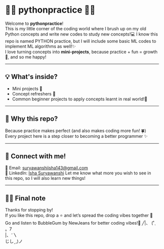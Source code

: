 # 🌸🐍 pythonpractice 🐍🌸

Welcome to **pythonpractice**!  
This is my little corner of the coding world where I brush up on my old Python concepts and write new codes to study new concepts!💻
I know this repo is named PYTHON practice, but I will include some basic ML codes to implement ML algorithms as well!✨  
I love turning concepts into **mini-projects**, because practice + fun = growth🌱, and so me happy! 

---

## 💡 What's inside?
- Mini projects 🧩  
- Concept refreshers 📖  
- Common beginner projects to apply concepts learnt in real world!🌸  

---

## 🐾 Why this repo?
Because practice makes perfect (and also makes coding more fun! 🍀)  
Every project here is a step closer to becoming a better programmer ✨

---

## 🌸 Connect with me!
💌 Email: [suryawanshiisha143@gmail.com](mailto:suryawanshiisha143@gmail.com)  
💼 LinkedIn: [Isha Suryawanshi](https://in.linkedin.com/in/isha-suryawanshi-9048b4336)
Let me know what more you wish to see in this repo, so I will also learn new things!

---

## 🐼✨ Final note
Thanks for stopping by!  
If you like this repo, drop a ⭐ and let’s spread the coding vibes together 💖
Go and listen to BubbleGum by NewJeans for better coding vibes!🌸
                            ╱|、
                          (˚ˎ 。7  
                           |、˜〵          
                          じしˍ,)ノ
